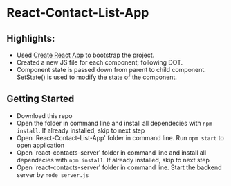 # React-Contact-List-App

## Highlights:

* Used [Create React App](https://github.com/facebookincubator/create-react-app) to bootstrap the project.
* Created a new JS file for each component; following DOT.
* Component state is passed down from parent to child component. SetState() is used to modify the state of the component.

## Getting Started

* Download this repo
* Open the folder in command line and install all dependecies with `npm install`. If already installed, skip to next step
* Open 'React-Contact-List-App' folder in command line. Run `npm start` to open application
* Open 'react-contacts-server' folder in command line and install all dependecies with `npm install`. If already installed, skip to next step
* Open 'react-contacts-server' folder in command line. Start the backend server by `node server.js`



